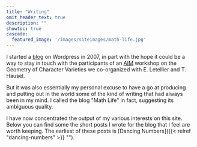 ```yaml
---
title: "Writing"
omit_header_text: true
description: ""
showtoc: true
cascade:
  featured_image: '/images/siteimages/math-life.jpg'
---
```


I started a [blog](https://frvillegas.wordpress.com/) on Wordpress in
2007, in part with the hope it could be a way to stay in touch with
the participants of an [AIM](https://aimath.org/ "AIM") workshop on
the Geometry of Character Varieties we co-organized with E. Letellier
and T. Hausel.

 But it was also essentially my personal excuse to have a go at
producing and putting out in the world some of the kind of writing
that had always been in my mind. I called the blog "Math Life" in
fact, suggesting its ambiguous quality.

I have now concentrated the output of my various interests on this
site. Below you can find some the short posts I wrote for the blog
that I feel are worth keeping. The earliest of these posts is [Dancing
Numbers]({{< relref "dancing-numbers" >}} "").



